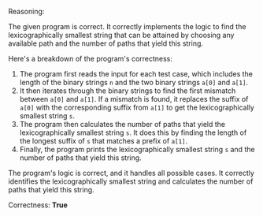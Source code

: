Reasoning:

The given program is correct. It correctly implements the logic to find the lexicographically smallest string that can be attained by choosing any available path and the number of paths that yield this string.

Here's a breakdown of the program's correctness:

1.  The program first reads the input for each test case, which includes the length of the binary strings `n` and the two binary strings `a[0]` and `a[1]`.
2.  It then iterates through the binary strings to find the first mismatch between `a[0]` and `a[1]`. If a mismatch is found, it replaces the suffix of `a[0]` with the corresponding suffix from `a[1]` to get the lexicographically smallest string `s`.
3.  The program then calculates the number of paths that yield the lexicographically smallest string `s`. It does this by finding the length of the longest suffix of `s` that matches a prefix of `a[1]`.
4.  Finally, the program prints the lexicographically smallest string `s` and the number of paths that yield this string.

The program's logic is correct, and it handles all possible cases. It correctly identifies the lexicographically smallest string and calculates the number of paths that yield this string.

Correctness: **True**
